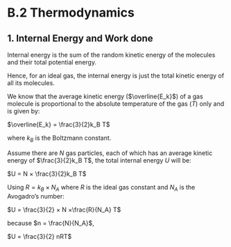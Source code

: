 # B.2 Thermodynamics

## 1. Internal Energy and Work done

Internal energy is the sum of the random kinetic energy of the molecules and their total potential energy.

Hence, for an ideal gas, the internal energy is just the total kinetic energy of all its molecules.

We know that the average kinetic energy ($\overline{E_k}$) of a gas molecule is proportional to the absolute temperature of the gas ($T$) only and is given by:

$\overline{E_k} = \frac{3}{2}k_B T$

where $k_B$ is the Boltzmann constant.

Assume there are $N$ gas particles, each of which has an average kinetic energy of $\frac{3}{2}k_B T$, the total internal energy $U$ will be:

$U = N × \frac{3}{2}k_B T$

Using $R = k_B × N_A$ where $R$ is the ideal gas constant and $N_A$ is the Avogadro’s number:

$U = \frac{3}{2} × N ×\frac{R}{N_A} T$

because $n = \frac{N}{N_A}$,

$U = \frac{3}{2} nRT$
